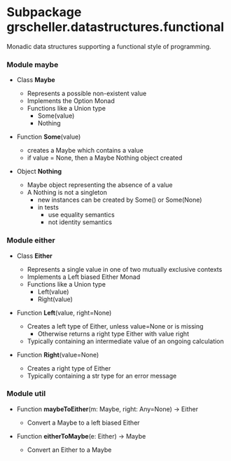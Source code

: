 # Subpackage grscheller.datastructures.functional

Monadic data structures supporting a functional style of programming.

### Module maybe

* Class **Maybe**
  * Represents a possible non-existent value
  * Implements the Option Monad
  * Functions like a Union type
    * Some(value)
    * Nothing

* Function **Some**(value)
  * creates a Maybe which contains a value
  * if value = None, then a Maybe Nothing object created

* Object **Nothing**
  * Maybe object representing the absence of a value
  * A Nothing is not a singleton
    * new instances can be created by Some() or Some(None)
    * in tests
      * use equality semantics
      * not identity semantics

### Module either

* Class **Either**
  * Represents a single value in one of two mutually exclusive contexts
  * Implements a Left biased Either Monad
  * Functions like a Union type
    * Left(value)
    * Right(value)

* Function **Left**(value, right=None)
  * Creates a left type of Either, unless value=None or is missing
    * Otherwise returns a right type Either with value right
  * Typically containing an intermediate value of an ongoing calculation

* Function **Right**(value=None)
  * Creates a right type of Either
  * Typically containing a str type for an error message

### Module util 

* Function **maybeToEither**(m: Maybe, right: Any=None) -> Either
  * Convert a Maybe to a left biased Either

* Function **eitherToMaybe**(e: Either) -> Maybe
  * Convert an Either to a Maybe
